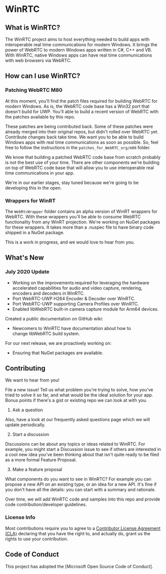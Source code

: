 # WinRTC

## What is WinRTC? 

The WinRTC project aims to host everything needed to build apps with interoperable real time communications for modern Windows. It brings the power of WebRTC to modern Windows apps written in C#, C++ and VB. With WinRTC, native Windows apps can have real time communications with web browsers via WebRTC.

## How can I use WinRTC? 

### Patching WebRTC M80

At this moment, you'll find the patch files required for building WebRTC for modern Windows. As is, the WebRTC code base has a Win32 port that doesn't build for UWP. You'll able to build a recent version of WebRTC with the patches available by this repo.

These patches are being contributed back. Some of these patches were already merged into their original repos, but didn't rolled over WebRTC yet. Contribute changes back take time. We want you to be able to build Windows apps with real time communications as soon as possible. So, feel free to follow the instructions in the `patches_for_WebRTC_org/m80` folder.

We know that building a patched WebRTC code base from scratch probably is not the best use of your time. There are other components we're building on top of WebRTC code base that will allow you to use interoperable real time communications in your app.

We're in our earlier stages, stay tuned because we're going to be developing this in the open.

### Wrappers for WinRT

The `WebRtcWrapper` folder contains an alpha version of WinRT wrappers for WebRTC. With these wrappers you'll be able to consume WebRTC functionality from any WinRT projection. We're working on NuGet packages for these wrappers. It takes more than a .nuspec file to have binary code shipped in a NuGet package.

This is a work in progress, and we would love to hear from you.

## What's New
### July 2020 Update
- Working on the improvements required for leveraging the hardware accelerated capabilities for audio and video capture, rendering, encoders and decoders in WinRTC.  
- Port WebRTC-UWP H264 Encoder & Decoder over WinRTC. 
- Port WebRTC-UWP supporting Camera Profiles over WinRTC. 
- Enabled libWebRTC built-in camera capture module for Arm64 devices. 

Created a public documentation on GitHub wiki: 
- Newcomers to WinRTC have documentation about how to change libWebRTC build system. 

For our next release, we are proactively working on:
- Ensuring that NuGet packages are available.

## Contributing
We want to hear from you!

File a new issue! Tell us what problem you're trying to solve, how you've tried to solve it so far, and what would be the ideal solution for your app. Bonus points if there's a gist or existing repo we can look at with you.

  1. Ask a question
  
  Also, have a look at our frequently asked questions page which we will update periodically.
	
  2. Start a discussion
  
  Discussions can be about any topics or ideas related to WinRTC. For example, you might start a Discussion issue to see if others are interested in a cool new idea you've been thinking about that isn't quite ready to be filed as a more formal Feature Proposal.

  3. Make a feature proposal
  
  What components do you want to see in WinRTC? For example you can propose a new API on an existing type, or an idea for a new API. It's fine if you don't have all the details: you can start with a summary and rationale.

Over time, we will add WinRTC code and samples into this repo and provide code contribution/developer guidelines.

### License Info

Most contributions require you to agree to a [Contributor License Agreement (CLA)](https://cla.opensource.microsoft.com/) declaring that you have the right to, and actually do, grant us the rights to use your contribution.

## Code of Conduct

This project has adopted the [Microsoft Open Source Code of Conduct].
